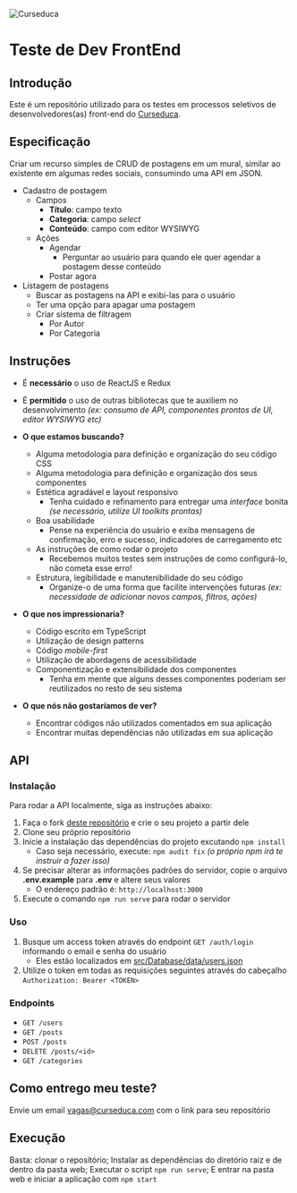 ![Curseduca](https://curseduca.com/application/images/logo-250px.png)

# Teste de Dev FrontEnd

## Introdução
Este é um repositório utilizado para os testes em processos seletivos de desenvolvedores(as) front-end do [Curseduca](https://curseduca.com).

## Especificação
Criar um recurso simples de CRUD de postagens em um mural, similar ao existente em algumas redes sociais, consumindo uma API em JSON.

- Cadastro de postagem
    - Campos
        - **Título**: campo texto
        - **Categoria**: campo _select_
        - **Conteúdo**: campo com editor WYSIWYG
    - Ações
        - Agendar
            - Perguntar ao usuário para quando ele quer agendar a postagem desse conteúdo
        - Postar agora
- Listagem de postagens
    - Buscar as postagens na API e exibi-las para o usuário
    - Ter uma opção para apagar uma postagem
    - Criar sistema de filtragem
        - Por Autor
        - Por Categoria

## Instruções
- É **necessário** o uso de ReactJS e Redux
- É **permitido** o uso de outras bibliotecas que te auxiliem no desenvolvimento _(ex: consumo de API, componentes prontos de UI, editor WYSIWYG etc)_


- **O que estamos buscando?**
    - Alguma metodologia para definição e organização do seu código CSS
    - Alguma metodologia para definição e organização dos seus componentes
    - Estética agradável e layout responsivo
        - Tenha cuidado e refinamento para entregar uma _interface_ bonita _(se necessário, utilize UI toolkits prontas)_
    - Boa usabilidade
        - Pense na experiência do usuário e exiba mensagens de confirmação, erro e sucesso, indicadores de carregamento etc
    - As instruções de como rodar o projeto
        - Recebemos muitos testes sem instruções de como configurá-lo, não cometa esse erro! 
    - Estrutura, legibilidade e manutenibilidade do seu código
        - Organize-o de uma forma que facilite intervenções futuras _(ex: necessidade de adicionar novos campos, filtros, ações)_


- **O que nos impressionaria?**
    - Código escrito em TypeScript
    - Utilização de design patterns
    - Código _mobile-first_
    - Utilização de abordagens de acessibilidade
    - Componentização e extensibilidade dos componentes
        - Tenha em mente que alguns desses componentes poderiam ser reutilizados no resto de seu sistema


- **O que nós não gostaríamos de ver?**
    - Encontrar códigos não utilizados comentados em sua aplicação
    - Encontrar muitas dependências não utilizadas em sua aplicação

## API
### Instalação
Para rodar a API localmente, siga as instruções abaixo:

1. Faça o fork [deste repositório](https://github.com/curseduca/curseduca-frontend-react-test) e crie o seu projeto a partir dele
2. Clone seu próprio repositório
3. Inicie a instalação das dependências do projeto excutando `npm install`
    - Caso seja necessário, execute: `npm audit fix` _(o próprio npm irá te instruir a fazer isso)_
4. Se precisar alterar as informações padrões do servidor, copie o arquivo **.env.example** para **.env** e altere seus valores
    - O endereço padrão é: `http://localhost:3000`
5. Execute o comando `npm run serve` para rodar o servidor

### Uso
1. Busque um access token através do endpoint `GET /auth/login` informando o email e senha do usuário
    - Eles estão localizados em [src/Database/data/users.json](https://github.com/curseduca/curseduca-frontend-react-test/blob/master/src/Database/data/users.json)
2. Utilize o token em todas as requisições seguintes através do cabeçalho `Authorization: Bearer <TOKEN>`

### Endpoints 
- `GET /users`
- `GET /posts`
- `POST /posts`
- `DELETE /posts/<id>`
- `GET /categories`

## Como entrego meu teste?
Envie um email [vagas@curseduca.com](vagas@curseduca.com) com o link para seu repositório


## Execução
Basta: clonar o repositório; Instalar as dependências do diretório raiz e de dentro da pasta web; Executar o script `npm run serve`; E entrar na pasta web e iniciar a aplicação com `npm start`
